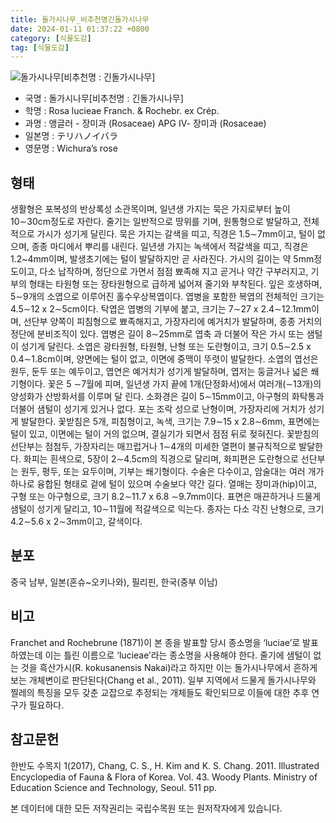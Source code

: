 ```yaml
---
title: 돌가시나무_비추천명긴돌가시나무
date: 2024-01-11 01:37:22 +0800
category: [식물도감]
tag: [식물도감]
---
```




![돌가시나무[비추천명 : 긴돌가시나무]](/fileUpload/plants/basic/Rosaceae/Rosa/13210/13210_1_th2.jpg)
- 국명 : 돌가시나무[비추천명 : 긴돌가시나무]
- 학명 : Rosa lucieae Franch. & Rochebr. ex Crép.
- 과명 : 앵글러 - 장미과 (Rosaceae) APG Ⅳ- 장미과 (Rosaceae)
- 일본명 : テリハノイバラ
- 영문명 : Wichura’s rose


## 형태
생활형은 포복성의 반상록성 소관목이며, 일년생 가지는 묵은 가지로부터 높이 10∼30cm정도로 자란다. 줄기는 일반적으로 땅위를 기며, 원통형으로 발달하고, 전체적으로 가시가 성기게 달린다. 묵은 가지는 갈색을 띠고, 직경은 1.5∼7mm이고, 털이 없으며, 종종 마디에서 뿌리를 내린다. 일년생 가지는 녹색에서 적갈색을 띠고, 직경은 1.2~4mm이며, 발생초기에는 털이 발달하지만 곧 사라진다. 가시의 길이는 약 5mm정도이고, 다소 납작하며, 정단으로 가면서 점점 뾰족해 지고 곧거나 약간 구부러지고, 기부의 형태는 타원형 또는 장타원형으로 급하게 넓어져 줄기와 부착된다. 잎은 호생하며, 5∼9개의 소엽으로 이루어진 홀수우상복엽이다. 엽병을 포함한 복엽의 전체적인 크기는 4.5∼12 x 2∼5cm이다. 탁엽은 엽병의 기부에 붙고, 크기는 7∼27 x 2.4∼12.1mm이며, 선단부 양쪽이 피침형으로 뾰족해지고, 가장자리에 예거치가 발달하며, 종종 거치의 정단에 분비조직이 있다. 엽병은 길이 8∼25mm로 엽축 과 더불어 작은 가시 또는 샘털이 성기게 달린다. 소엽은 광타원형, 타원형, 난형 또는 도란형이고, 크기 0.5∼2.5 x 0.4∼1.8cm이며, 양면에는 털이 없고, 이면에 중맥이 뚜렷이 발달한다. 소엽의 엽선은 원두, 둔두 또는 예두이고, 엽연은 예거치가 성기게 발달하며, 엽저는 둥글거나 넓은 쐐기형이다. 꽃은 5 ∼7월에 피며, 일년생 가지 끝에 1개(단정화서)에서 여러개(∼13개)의 양성화가 산방화서를 이루며 달 린다. 소화경은 길이 5∼15mm이고, 아구형의 화탁통과 더불어 샘털이 성기게 있거나 없다. 포는 조락 성으로 난형이며, 가장자리에 거치가 성기게 발달한다. 꽃받침은 5개, 피침형이고, 녹색, 크기는 7.9∼15 x 2.8∼6mm, 표면에는 털이 있고, 이면에는 털이 거의 없으며, 결실기가 되면서 점점 뒤로 젖혀진다. 꽃받침의 선단부는 점첨두, 가장자리는 매끄럽거나 1∼4개의 미세한 열편이 불규칙적으로 발달한다. 화피는 흰색으로, 5장이 2∼4.5cm의 직경으로 달리며, 화피편은 도란형으로 선단부는 원두, 평두, 또는 요두이며, 기부는 쐐기형이다. 수술은 다수이고, 암술대는 여러 개가 하나로 융합된 형태로 겉에 털이 있으며 수술보다 약간 길다. 열매는 장미과(hip)이고, 구형 또는 아구형으로, 크기 8.2∼11.7 x 6.8 ∼9.7mm이다. 표면은 매끈하거나 드물게 샘털이 성기게 달리고, 10∼11월에 적갈색으로 익는다. 종자는 다소 각진 난형으로, 크기 4.2∼5.6 x 2∼3mm이고, 갈색이다.
## 분포
중국 남부, 일본(혼슈~오키나와), 필리핀, 한국(중부 이남)
## 비고
Franchet and Rochebrune (1871)이 본 종을 발표할 당시 종소명을 ‘luciae’로 발표하였는데 이는 틀린 이름으로 ‘lucieae’라는 종소명을 사용해야 한다. 줄기에 샘털이 없는 것을 흑산가시(R. kokusanensis Nakai)라고 하지만 이는 돌가시나무에서 흔하게 보는 개체변이로 판단된다(Chang et al., 2011). 일부 지역에서 드물게 돌가시나무와 찔레의 특징을 모두 갖춘 교잡으로 추정되는 개체들도 확인되므로 이들에 대한 추후 연구가 필요하다.
## 참고문헌
한반도 수목지 1(2017), Chang, C. S., H. Kim and K. S. Chang. 2011. Illustrated Encyclopedia of Fauna & Flora of Korea. Vol. 43. Woody Plants. Ministry of Education Science and Technology, Seoul. 511 pp. 






본 데이터에 대한 모든 저작권리는 국립수목원 또는 원저작자에게 있습니다.
